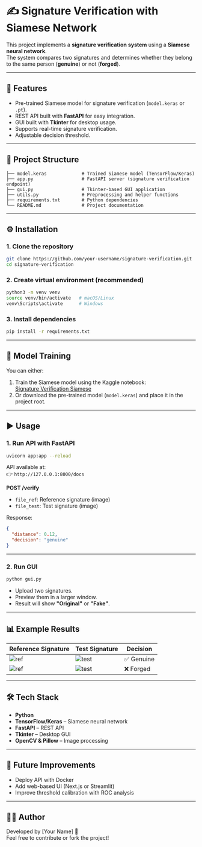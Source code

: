 # ✍️ Signature Verification with Siamese Network

This project implements a **signature verification system** using a **Siamese neural network**.  
The system compares two signatures and determines whether they belong to the same person (**genuine**) or not (**forged**).

---

## 🚀 Features
- Pre-trained Siamese model for signature verification (`model.keras` or `.pt`).
- REST API built with **FastAPI** for easy integration.
- GUI built with **Tkinter** for desktop usage.
- Supports real-time signature verification.
- Adjustable decision threshold.

---

## 📂 Project Structure
```
├── model.keras             # Trained Siamese model (TensorFlow/Keras)
├── app.py                  # FastAPI server (signature verification endpoint)
├── gui.py                  # Tkinter-based GUI application
├── utils.py                # Preprocessing and helper functions
├── requirements.txt        # Python dependencies
└── README.md               # Project documentation
```

---

## ⚙️ Installation

### 1. Clone the repository
```bash
git clone https://github.com/your-username/signature-verification.git
cd signature-verification
```

### 2. Create virtual environment (recommended)
```bash
python3 -m venv venv
source venv/bin/activate   # macOS/Linux
venv\Scripts\activate      # Windows
```

### 3. Install dependencies
```bash
pip install -r requirements.txt
```

---

## 🧠 Model Training
You can either:
1. Train the Siamese model using the Kaggle notebook:  
   [Signature Verification Siamese](https://www.kaggle.com/code/samhithary/signature-verification-siamese)  
2. Or download the pre-trained model (`model.keras`) and place it in the project root.

---

## ▶️ Usage

### 1. Run API with FastAPI
```bash
uvicorn app:app --reload
```
API available at:  
👉 `http://127.0.0.1:8000/docs`

**POST /verify**  
- `file_ref`: Reference signature (image)  
- `file_test`: Test signature (image)  

Response:
```json
{
  "distance": 0.12,
  "decision": "genuine"
}
```

---

### 2. Run GUI
```bash
python gui.py
```
- Upload two signatures.  
- Preview them in a larger window.  
- Result will show **"Original"** or **"Fake"**.

---

## 📊 Example Results
| Reference Signature | Test Signature | Decision  |
|---------------------|----------------|-----------|
| ![ref](samples/ref.png) | ![test](samples/test.png) | ✅ Genuine |
| ![ref](samples/ref2.png) | ![test](samples/test2.png) | ❌ Forged |

---

## 🛠 Tech Stack
- **Python**
- **TensorFlow/Keras** – Siamese neural network
- **FastAPI** – REST API
- **Tkinter** – Desktop GUI
- **OpenCV & Pillow** – Image processing

---

## 📌 Future Improvements
- Deploy API with Docker
- Add web-based UI (Next.js or Streamlit)
- Improve threshold calibration with ROC analysis

---

## 👨‍💻 Author
Developed by [Your Name] 🚀  
Feel free to contribute or fork the project!
